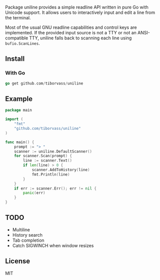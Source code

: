Package uniline provides a simple readline API written in pure Go with
Unicode support. It allows users to interactively input and edit a line
from the terminal.

Most of the usual GNU readline capabilities and control keys are
implemented. If the provided input source is not a TTY or not an
ANSI-compatible TTY, uniline falls back to scanning each line using
`bufio.ScanLines`.

## Install

### With Go

```Go
go get github.com/tiborvass/uniline
```

## Example

```Go
package main

import (
	"fmt"
	"github.com/tiborvass/uniline"
)

func main() {
	prompt := "> "
	scanner := uniline.DefaultScanner()
	for scanner.Scan(prompt) {
		line := scanner.Text()
		if len(line) > 0 {
			scanner.AddToHistory(line)
			fmt.Println(line)
		}
	}
	if err := scanner.Err(); err != nil {
		panic(err)
	}
}
```

## TODO

- Multiline
- History search
- Tab completion
- Catch SIGWINCH when window resizes

## License

MIT
